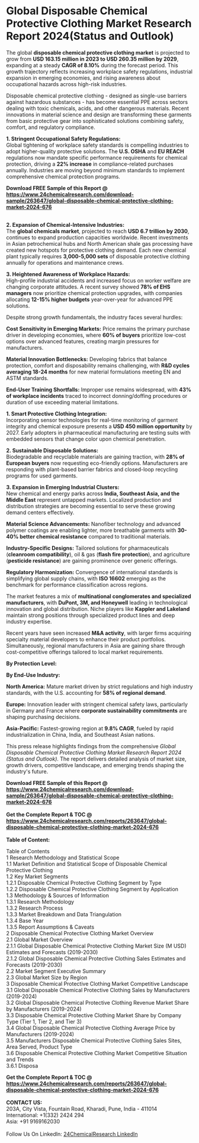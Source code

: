 <h1>Global Disposable Chemical Protective Clothing Market Research Report 2024(Status and Outlook)</h1><p>The global <strong>disposable chemical protective clothing market</strong> is projected to grow from <strong>USD 163.15 million in 2023 to USD 260.35 million by 2029</strong>, expanding at a steady <strong>CAGR of 8.10%</strong> during the forecast period. This growth trajectory reflects increasing workplace safety regulations, industrial expansion in emerging economies, and rising awareness about occupational hazards across high-risk industries.</p><p>Disposable chemical protective clothing - designed as single-use barriers against hazardous substances - has become essential PPE across sectors dealing with toxic chemicals, acids, and other dangerous materials. Recent innovations in material science and design are transforming these garments from basic protective gear into sophisticated solutions combining safety, comfort, and regulatory compliance.</p><p><strong>1. Stringent Occupational Safety Regulations:</strong><br>
Global tightening of workplace safety standards is compelling industries to adopt higher-quality protective solutions. The <strong>U.S. OSHA</strong> and <strong>EU REACH</strong> regulations now mandate specific performance requirements for chemical protection, driving a <strong>22% increase</strong> in compliance-related purchases annually. Industries are moving beyond minimum standards to implement comprehensive chemical protection programs.</p><div><b>Download FREE Sample of this Report @ 
            <a href="https://www.24chemicalresearch.com/download-sample/263647/global-disposable-chemical-protective-clothing-market-2024-676">
            https://www.24chemicalresearch.com/download-sample/263647/global-disposable-chemical-protective-clothing-market-2024-676</a></b></div><br><p><strong>2. Expansion of Chemical-Intensive Industries:</strong><br>
The <strong>global chemicals market</strong>, projected to reach <strong>USD 6.7 trillion by 2030</strong>, continues to expand production capacities worldwide. Recent investments in Asian petrochemical hubs and North American shale gas processing have created new hotspots for protective clothing demand. Each new chemical plant typically requires <strong>3,000-5,000 sets</strong> of disposable protective clothing annually for operations and maintenance crews.</p><p><strong>3. Heightened Awareness of Workplace Hazards:</strong><br>
High-profile industrial accidents and increased focus on worker welfare are changing corporate attitudes. A recent survey showed <strong>78% of EHS managers</strong> now prioritize chemical protection upgrades, with companies allocating <strong>12-15% higher budgets</strong> year-over-year for advanced PPE solutions.</p><p>Despite strong growth fundamentals, the industry faces several hurdles:</p><p><strong>Cost Sensitivity in Emerging Markets:</strong> Price remains the primary purchase driver in developing economies, where <strong>60% of buyers</strong> prioritize low-cost options over advanced features, creating margin pressures for manufacturers.</p><p><strong>Material Innovation Bottlenecks:</strong> Developing fabrics that balance protection, comfort and disposability remains challenging, with <strong>R&amp;D cycles averaging 18-24 months</strong> for new material formulations meeting EN and ASTM standards.</p><p><strong>End-User Training Shortfalls:</strong> Improper use remains widespread, with <strong>43% of workplace incidents</strong> traced to incorrect donning/doffing procedures or duration of use exceeding material limitations.</p><p><strong>1. Smart Protective Clothing Integration:</strong><br>
Incorporating sensor technologies for real-time monitoring of garment integrity and chemical exposure presents a <strong>USD 450 million opportunity</strong> by 2027. Early adopters in pharmaceutical manufacturing are testing suits with embedded sensors that change color upon chemical penetration.</p><p><strong>2. Sustainable Disposable Solutions:</strong><br>
Biodegradable and recyclable materials are gaining traction, with <strong>28% of European buyers</strong> now requesting eco-friendly options. Manufacturers are responding with plant-based barrier fabrics and closed-loop recycling programs for used garments.</p><p><strong>3. Expansion in Emerging Industrial Clusters:</strong><br>
New chemical and energy parks across <strong>India, Southeast Asia, and the Middle East</strong> represent untapped markets. Localized production and distribution strategies are becoming essential to serve these growing demand centers effectively.</p><p><strong>Material Science Advancements:</strong> Nanofiber technology and advanced polymer coatings are enabling lighter, more breathable garments with <strong>30-40% better chemical resistance</strong> compared to traditional materials.</p><p><strong>Industry-Specific Designs:</strong> Tailored solutions for pharmaceuticals (<strong>cleanroom compatibility</strong>), oil &amp; gas (<strong>flash fire protection</strong>), and agriculture (<strong>pesticide resistance</strong>) are gaining prominence over generic offerings.</p><p><strong>Regulatory Harmonization:</strong> Convergence of international standards is simplifying global supply chains, with <strong>ISO 16602</strong> emerging as the benchmark for performance classification across regions.</p><p>The market features a mix of <strong>multinational conglomerates and specialized manufacturers</strong>, with <strong>DuPont, 3M, and Honeywell</strong> leading in technological innovation and global distribution. Niche players like <strong>Kappler and Lakeland</strong> maintain strong positions through specialized product lines and deep industry expertise.</p><p>Recent years have seen increased <strong>M&amp;A activity</strong>, with larger firms acquiring specialty material developers to enhance their product portfolios. Simultaneously, regional manufacturers in Asia are gaining share through cost-competitive offerings tailored to local market requirements.</p><p><strong>By Protection Level:</strong></p><p><strong>By End-Use Industry:</strong></p><p><strong>North America:</strong> Mature market driven by strict regulations and high industry standards, with the U.S. accounting for <strong>58% of regional demand</strong>.</p><p><strong>Europe:</strong> Innovation leader with stringent chemical safety laws, particularly in Germany and France where <strong>corporate sustainability commitments</strong> are shaping purchasing decisions.</p><p><strong>Asia-Pacific:</strong> Fastest-growing region at <strong>9.8% CAGR</strong>, fueled by rapid industrialization in China, India, and Southeast Asian nations.</p><p>This press release highlights findings from the comprehensive <em>Global Disposable Chemical Protective Clothing Market Research Report 2024 (Status and Outlook)</em>. The report delivers detailed analysis of market size, growth drivers, competitive landscape, and emerging trends shaping the industry's future.</p><div><b>Download FREE Sample of this Report @ 
            <a href="https://www.24chemicalresearch.com/download-sample/263647/global-disposable-chemical-protective-clothing-market-2024-676">
            https://www.24chemicalresearch.com/download-sample/263647/global-disposable-chemical-protective-clothing-market-2024-676</a></b></div><br><div><b>Get the Complete Report & TOC @ 
            <a href="https://www.24chemicalresearch.com/reports/263647/global-disposable-chemical-protective-clothing-market-2024-676">
            https://www.24chemicalresearch.com/reports/263647/global-disposable-chemical-protective-clothing-market-2024-676</a></b></div><br>
            <b>Table of Content:</b><p>Table of Contents<br />
1 Research Methodology and Statistical Scope<br />
1.1 Market Definition and Statistical Scope of Disposable Chemical Protective Clothing<br />
1.2 Key Market Segments<br />
1.2.1 Disposable Chemical Protective Clothing Segment by Type<br />
1.2.2 Disposable Chemical Protective Clothing Segment by Application<br />
1.3 Methodology & Sources of Information<br />
1.3.1 Research Methodology<br />
1.3.2 Research Process<br />
1.3.3 Market Breakdown and Data Triangulation<br />
1.3.4 Base Year<br />
1.3.5 Report Assumptions & Caveats<br />
2 Disposable Chemical Protective Clothing Market Overview<br />
2.1 Global Market Overview<br />
2.1.1 Global Disposable Chemical Protective Clothing Market Size (M USD) Estimates and Forecasts (2019-2030)<br />
2.1.2 Global Disposable Chemical Protective Clothing Sales Estimates and Forecasts (2019-2030)<br />
2.2 Market Segment Executive Summary<br />
2.3 Global Market Size by Region<br />
3 Disposable Chemical Protective Clothing Market Competitive Landscape<br />
3.1 Global Disposable Chemical Protective Clothing Sales by Manufacturers (2019-2024)<br />
3.2 Global Disposable Chemical Protective Clothing Revenue Market Share by Manufacturers (2019-2024)<br />
3.3 Disposable Chemical Protective Clothing Market Share by Company Type (Tier 1, Tier 2, and Tier 3)<br />
3.4 Global Disposable Chemical Protective Clothing Average Price by Manufacturers (2019-2024)<br />
3.5 Manufacturers Disposable Chemical Protective Clothing Sales Sites, Area Served, Product Type<br />
3.6 Disposable Chemical Protective Clothing Market Competitive Situation and Trends<br />
3.6.1 Disposa</p><div><b>Get the Complete Report & TOC @ 
            <a href="https://www.24chemicalresearch.com/reports/263647/global-disposable-chemical-protective-clothing-market-2024-676">
            https://www.24chemicalresearch.com/reports/263647/global-disposable-chemical-protective-clothing-market-2024-676</a></b></div><br><b>CONTACT US:</b><br>
            203A, City Vista, Fountain Road, Kharadi, Pune, India - 411014<br>
            International: +1(332) 2424 294<br>
            Asia: +91 9169162030 <br><br>
            Follow Us On LinkedIn: <a href="https://www.linkedin.com/company/24chemicalresearch/">24ChemicalResearch LinkedIn</a>